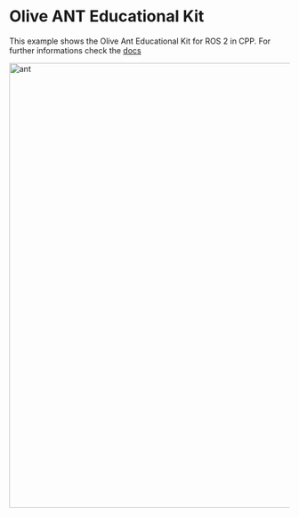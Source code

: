 # Olive ANT Educational Kit

This example shows the Olive Ant Educational Kit for ROS 2 in CPP. For further informations check the [docs](https://olive-robotics.com/docs2/olvx-ant-educational-kit/)

<img src="./images/ant.gif" alt="ant" width="800"/>   
